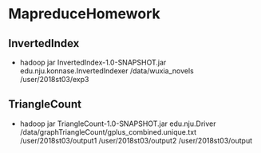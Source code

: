 # MapreduceHomework

## InvertedIndex
- hadoop jar InvertedIndex-1.0-SNAPSHOT.jar edu.nju.konnase.InvertedIndexer /data/wuxia_novels /user/2018st03/exp3

## TriangleCount
- hadoop jar TriangleCount-1.0-SNAPSHOT.jar edu.nju.Driver /data/graphTriangleCount/gplus_combined.unique.txt /user/2018st03/output1 /user/2018st03/output2 /user/2018st03/output
